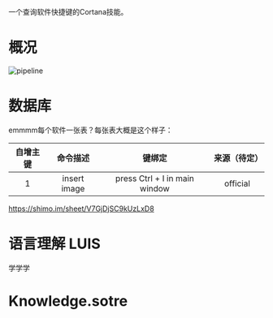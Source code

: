 一个查询软件快捷键的Cortana技能。

# 概况

![pipeline](http://sine-img-bed.oss-cn-beijing.aliyuncs.com/cortana_cheatsheet_001.png)

# 数据库

emmmm每个软件一张表？每张表大概是这个样子：

| 自增主键 | 命令描述 | 键绑定 | 来源（待定） |
|  :---:  |  :---:  |  :---:  |  :---:  |
| 1 | insert image | press Ctrl + I in main window | official |

https://shimo.im/sheet/V7GjDjSC9kUzLxD8

# 语言理解 LUIS

学学学

# Knowledge.sotre

